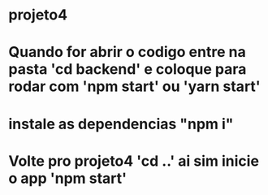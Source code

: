 # projeto4
# Quando for abrir o codigo entre na pasta 'cd backend' e coloque para rodar com 'npm start' ou 'yarn start'

# instale as dependencias "npm i"
# Volte pro projeto4 'cd ..' ai sim inicie o app 'npm start'
